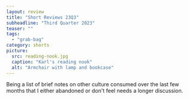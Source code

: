 ```yaml
---
layout: review
title: "Short Reviews 23Q3"
subheadline: "Third Quarter 2023"
teaser: ""
tags:
  - "grab-bag"
category: shorts
picture:
  src: reading-nook.jpg
  caption: "Karl's reading nook"
  alt: "Armchair with lamp and bookcase"
---
```


Being a list of brief notes on other culture consumed over the last few months that I either abandoned or don't feel needs a longer discussion.
 

